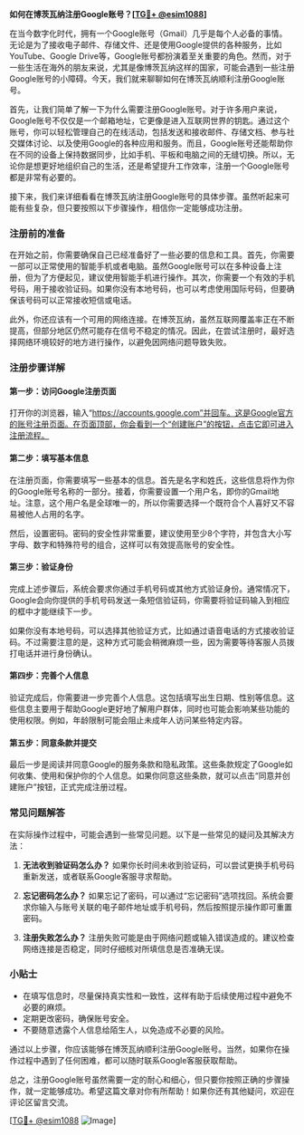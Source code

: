 **如何在博茨瓦纳注册Google账号？[[TG💪+ @esim1088](https://t.me/s/esim1088)]**

在当今数字化时代，拥有一个Google账号（Gmail）几乎是每个人必备的事情。无论是为了接收电子邮件、存储文件、还是使用Google提供的各种服务，比如YouTube、Google Drive等，Google账号都扮演着至关重要的角色。然而，对于一些生活在海外的朋友来说，尤其是像博茨瓦纳这样的国家，可能会遇到一些注册Google账号的小障碍。今天，我们就来聊聊如何在博茨瓦纳顺利注册Google账号。

首先，让我们简单了解一下为什么需要注册Google账号。对于许多用户来说，Google账号不仅仅是一个邮箱地址，它更像是进入互联网世界的钥匙。通过这个账号，你可以轻松管理自己的在线活动，包括发送和接收邮件、存储文档、参与社交媒体讨论、以及使用Google的各种应用和服务。而且，Google账号还能帮助你在不同的设备上保持数据同步，比如手机、平板和电脑之间的无缝切换。所以，无论你是想更好地组织自己的生活，还是希望提升工作效率，注册一个Google账号都是非常有必要的。

接下来，我们来详细看看在博茨瓦纳注册Google账号的具体步骤。虽然听起来可能有些复杂，但只要按照以下步骤操作，相信你一定能够成功注册。

### 注册前的准备

在开始之前，你需要确保自己已经准备好了一些必要的信息和工具。首先，你需要一部可以正常使用的智能手机或者电脑。虽然Google账号可以在多种设备上注册，但为了方便起见，建议使用智能手机进行操作。其次，你需要一个有效的手机号码，用于接收验证码。如果你没有本地号码，也可以考虑使用国际号码，但要确保该号码可以正常接收短信或电话。

此外，你还应该有一个可用的网络连接。在博茨瓦纳，虽然互联网覆盖率正在不断提高，但部分地区仍然可能存在信号不稳定的情况。因此，在尝试注册时，最好选择网络环境较好的地方进行操作，以避免因网络问题导致失败。

### 注册步骤详解

#### 第一步：访问Google注册页面

打开你的浏览器，输入“https://accounts.google.com”并回车。这是Google官方的账号注册页面。在页面顶部，你会看到一个“创建账户”的按钮，点击它即可进入注册流程。

#### 第二步：填写基本信息

在注册页面，你需要填写一些基本的信息。首先是名字和姓氏，这些信息将作为你的Google账号名称的一部分。接着，你需要设置一个用户名，即你的Gmail地址。注意，这个用户名是全球唯一的，所以你需要选择一个既符合个人喜好又不容易被他人占用的名字。

然后，设置密码。密码的安全性非常重要，建议使用至少8个字符，并包含大小写字母、数字和特殊符号的组合，这样可以有效提高账号的安全性。

#### 第三步：验证身份

完成上述步骤后，系统会要求你通过手机号码或其他方式验证身份。通常情况下，Google会向你提供的手机号码发送一条短信验证码，你需要将验证码输入到相应的框中才能继续下一步。

如果你没有本地号码，可以选择其他验证方式，比如通过语音电话的方式接收验证码。不过需要注意的是，这种方式可能会稍微麻烦一些，因为需要等待客服人员拨打电话并进行身份确认。

#### 第四步：完善个人信息

验证完成后，你需要进一步完善个人信息。这包括填写出生日期、性别等信息。这些信息主要用于帮助Google更好地了解用户群体，同时也可能会影响某些功能的使用权限。例如，年龄限制可能会阻止未成年人访问某些特定内容。

#### 第五步：同意条款并提交

最后一步是阅读并同意Google的服务条款和隐私政策。这些条款规定了Google如何收集、使用和保护你的个人信息。如果你同意这些条款，就可以点击“同意并创建账户”按钮，正式完成注册过程。

### 常见问题解答

在实际操作过程中，可能会遇到一些常见问题。以下是一些常见的疑问及其解决方法：

1. **无法收到验证码怎么办？**
   如果你长时间未收到验证码，可以尝试更换手机号码重新发送，或者联系Google客服寻求帮助。

2. **忘记密码怎么办？**
   如果忘记了密码，可以通过“忘记密码”选项找回。系统会要求你输入与账号关联的电子邮件地址或手机号码，然后按照提示操作即可重置密码。

3. **注册失败怎么办？**
   注册失败可能是由于网络问题或输入错误造成的。建议检查网络连接是否稳定，同时仔细核对所填信息是否准确无误。

### 小贴士

- 在填写信息时，尽量保持真实性和一致性，这样有助于后续使用过程中避免不必要的麻烦。
- 定期更改密码，确保账号安全。
- 不要随意透露个人信息给陌生人，以免造成不必要的风险。

通过以上步骤，你应该能够在博茨瓦纳顺利注册Google账号。当然，如果你在操作过程中遇到了任何困难，都可以随时联系Google客服获取帮助。

总之，注册Google账号虽然需要一定的耐心和细心，但只要你按照正确的步骤操作，就一定能够成功。希望这篇文章对你有所帮助！如果你还有其他疑问，欢迎在评论区留言交流。

[[TG💪+ @esim1088](https://t.me/s/esim1088) ![Image](https://i.postimg.cc/4NQfJmqS/Snipaste-2025-05-13-00-14-12.png)]